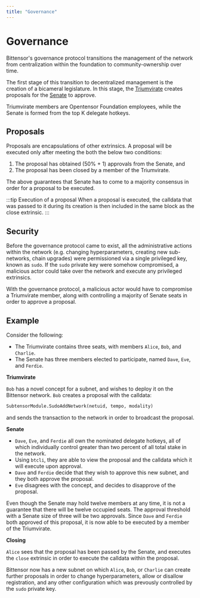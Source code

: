 ```yaml
---
title: "Governance"
---
```


# Governance

Bittensor's governance protocol transitions the management of the network from centralization within the foundation to community-ownership over time. 

The first stage of this transition to decentralized management is the creation of a bicameral legislature. In this stage, the [Triumvirate](./glossary.md#triumvirate) creates proposals for the [Senate](./senate.md) to approve. 

Triumvirate members are Opentensor Foundation employees, while the Senate is formed from the top K delegate hotkeys.

## Proposals

Proposals are encapsulations of other extrinsics. A proposal will be executed only after meeting the both the below two conditions:

1. The proposal has obtained (50% + 1) approvals from the Senate, and
2. The proposal has been closed by a member of the Triumvirate.

The above guarantees that Senate has to come to a majority consensus in order for a proposal to be executed. 

:::tip Execution of a proposal
When a proposal is executed, the calldata that was passed to it during its creation is then included in the same block as the close extrinsic.
:::

## Security

Before the governance protocol came to exist, all the administrative actions within the network (e.g. changing hyperparameters, creating new sub-networks, chain upgrades) were permissioned via a single privileged key, known as `sudo`. If the `sudo` private key were somehow compromised, a malicious actor could take over the network and execute any privileged extrinsics. 

With the governance protocol, a malicious actor would have to compromise a Triumvirate member, along with controlling a majority of Senate seats in order to approve a proposal.

## Example

Consider the following:

- The Triumvirate contains three seats, with members `Alice`, `Bob`, and `Charlie`.
- The Senate has three members elected to participate, named `Dave`, `Eve`, and `Ferdie`.

**Triumvirate**

`Bob` has a novel concept for a subnet, and wishes to deploy it on the Bittensor network. `Bob` creates a proposal with the calldata:
```python
SubtensorModule.SudoAddNetwork(netuid, tempo, modality)
```
and sends the transaction to the network in order to broadcast the proposal.

**Senate**

- `Dave`, `Eve`, and `Ferdie` all own the nominated delegate hotkeys, all of which individually control greater than two percent of all total stake in the network. 
- Using `btcli`, they are able to view the proposal and the calldata which it will execute upon approval. 
- `Dave` and `Ferdie` decide that they wish to approve this new subnet, and they both approve the proposal. 
- `Eve` disagrees with the concept, and decides to disapprove of the proposal.

Even though the Senate may hold twelve members at any time, it is not a guarantee that there will be twelve occupied seats. The approval threshold with a Senate size of three will be two approvals. Since `Dave` and `Ferdie` both approved of this proposal, it is now able to be executed by a member of the Triumvirate.

**Closing**

`Alice` sees that the proposal has been passed by the Senate, and executes the `close` extrinsic in order to execute the calldata within the proposal.

Bittensor now has a new subnet on which `Alice`, `Bob`, or `Charlie` can create further proposals in order to change hyperparameters, allow or disallow registration, and any other configuration which was prevously controlled by the `sudo` private key.